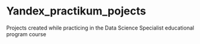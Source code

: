 # Yandex_practikum_pojects
Projects created while practicing in the Data Science Specialist educational program course
